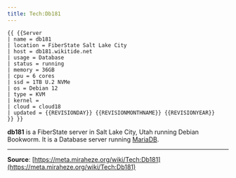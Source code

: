 ```yaml
---
title: Tech:Db181
---
```


```
{{ {{Server
| name = db181
| location = FiberState Salt Lake City
| host = db181.wikitide.net
| usage = Database
| status = running
| memory = 36GB
| cpu = 6 cores
| ssd = 1TB U.2 NVMe
| os = Debian 12
| type = KVM
| kernel =
| cloud = cloud18
| updated = {{REVISIONDAY}} {{REVISIONMONTHNAME}} {{REVISIONYEAR}}
}} }}
```

**db181** is a FiberState server in Salt Lake City, Utah running Debian Bookworm. It is a Database server running [MariaDB](Tech:MariaDB.md).

----
**Source**: [https://meta.miraheze.org/wiki/Tech:Db181](https://meta.miraheze.org/wiki/Tech:Db181)